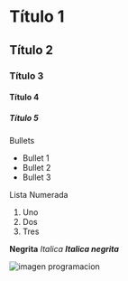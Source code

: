 # Título 1
## Título 2 
### Título 3
#### Título 4 
##### Título 5 

Bullets
* Bullet 1
* Bullet 2
* Bullet 3

Lista Numerada
1. Uno
2. Dos
3. Tres

**Negrita**
_Italica_
**_Italica negrita_**

![imagen programacion](https://i.gifer.com/NroH.gif)
